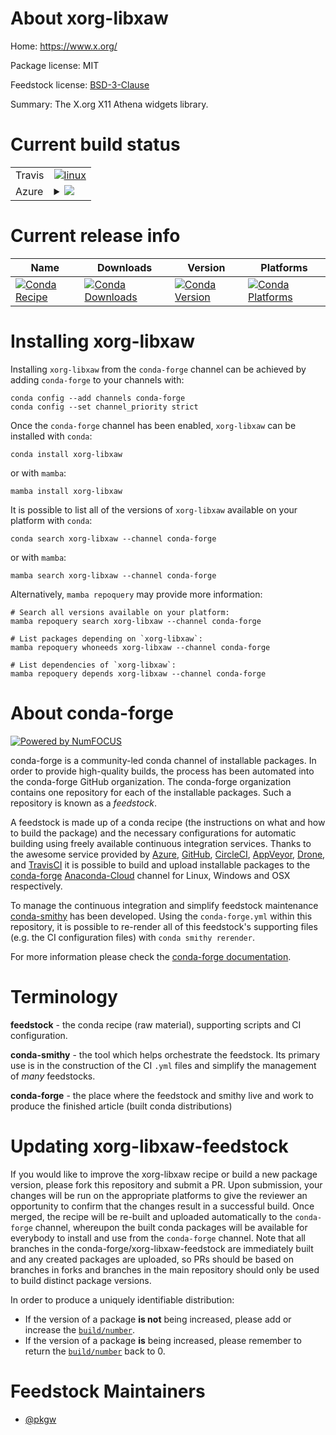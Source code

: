 About xorg-libxaw
=================

Home: https://www.x.org/

Package license: MIT

Feedstock license: [BSD-3-Clause](https://github.com/conda-forge/xorg-libxaw-feedstock/blob/main/LICENSE.txt)

Summary: The X.org X11 Athena widgets library.

Current build status
====================


<table><tr>
    <td>Travis</td>
    <td>
      <a href="https://app.travis-ci.com/conda-forge/xorg-libxaw-feedstock">
        <img alt="linux" src="https://img.shields.io/travis/com/conda-forge/xorg-libxaw-feedstock/main.svg?label=Linux">
      </a>
    </td>
  </tr>
    
  <tr>
    <td>Azure</td>
    <td>
      <details>
        <summary>
          <a href="https://dev.azure.com/conda-forge/feedstock-builds/_build/latest?definitionId=2183&branchName=main">
            <img src="https://dev.azure.com/conda-forge/feedstock-builds/_apis/build/status/xorg-libxaw-feedstock?branchName=main">
          </a>
        </summary>
        <table>
          <thead><tr><th>Variant</th><th>Status</th></tr></thead>
          <tbody><tr>
              <td>linux_64</td>
              <td>
                <a href="https://dev.azure.com/conda-forge/feedstock-builds/_build/latest?definitionId=2183&branchName=main">
                  <img src="https://dev.azure.com/conda-forge/feedstock-builds/_apis/build/status/xorg-libxaw-feedstock?branchName=main&jobName=linux&configuration=linux_64_" alt="variant">
                </a>
              </td>
            </tr><tr>
              <td>linux_aarch64</td>
              <td>
                <a href="https://dev.azure.com/conda-forge/feedstock-builds/_build/latest?definitionId=2183&branchName=main">
                  <img src="https://dev.azure.com/conda-forge/feedstock-builds/_apis/build/status/xorg-libxaw-feedstock?branchName=main&jobName=linux&configuration=linux_aarch64_" alt="variant">
                </a>
              </td>
            </tr><tr>
              <td>linux_ppc64le</td>
              <td>
                <a href="https://dev.azure.com/conda-forge/feedstock-builds/_build/latest?definitionId=2183&branchName=main">
                  <img src="https://dev.azure.com/conda-forge/feedstock-builds/_apis/build/status/xorg-libxaw-feedstock?branchName=main&jobName=linux&configuration=linux_ppc64le_" alt="variant">
                </a>
              </td>
            </tr><tr>
              <td>osx_64</td>
              <td>
                <a href="https://dev.azure.com/conda-forge/feedstock-builds/_build/latest?definitionId=2183&branchName=main">
                  <img src="https://dev.azure.com/conda-forge/feedstock-builds/_apis/build/status/xorg-libxaw-feedstock?branchName=main&jobName=osx&configuration=osx_64_" alt="variant">
                </a>
              </td>
            </tr><tr>
              <td>osx_arm64</td>
              <td>
                <a href="https://dev.azure.com/conda-forge/feedstock-builds/_build/latest?definitionId=2183&branchName=main">
                  <img src="https://dev.azure.com/conda-forge/feedstock-builds/_apis/build/status/xorg-libxaw-feedstock?branchName=main&jobName=osx&configuration=osx_arm64_" alt="variant">
                </a>
              </td>
            </tr><tr>
              <td>win_64</td>
              <td>
                <a href="https://dev.azure.com/conda-forge/feedstock-builds/_build/latest?definitionId=2183&branchName=main">
                  <img src="https://dev.azure.com/conda-forge/feedstock-builds/_apis/build/status/xorg-libxaw-feedstock?branchName=main&jobName=win&configuration=win_64_" alt="variant">
                </a>
              </td>
            </tr>
          </tbody>
        </table>
      </details>
    </td>
  </tr>
</table>

Current release info
====================

| Name | Downloads | Version | Platforms |
| --- | --- | --- | --- |
| [![Conda Recipe](https://img.shields.io/badge/recipe-xorg--libxaw-green.svg)](https://anaconda.org/conda-forge/xorg-libxaw) | [![Conda Downloads](https://img.shields.io/conda/dn/conda-forge/xorg-libxaw.svg)](https://anaconda.org/conda-forge/xorg-libxaw) | [![Conda Version](https://img.shields.io/conda/vn/conda-forge/xorg-libxaw.svg)](https://anaconda.org/conda-forge/xorg-libxaw) | [![Conda Platforms](https://img.shields.io/conda/pn/conda-forge/xorg-libxaw.svg)](https://anaconda.org/conda-forge/xorg-libxaw) |

Installing xorg-libxaw
======================

Installing `xorg-libxaw` from the `conda-forge` channel can be achieved by adding `conda-forge` to your channels with:

```
conda config --add channels conda-forge
conda config --set channel_priority strict
```

Once the `conda-forge` channel has been enabled, `xorg-libxaw` can be installed with `conda`:

```
conda install xorg-libxaw
```

or with `mamba`:

```
mamba install xorg-libxaw
```

It is possible to list all of the versions of `xorg-libxaw` available on your platform with `conda`:

```
conda search xorg-libxaw --channel conda-forge
```

or with `mamba`:

```
mamba search xorg-libxaw --channel conda-forge
```

Alternatively, `mamba repoquery` may provide more information:

```
# Search all versions available on your platform:
mamba repoquery search xorg-libxaw --channel conda-forge

# List packages depending on `xorg-libxaw`:
mamba repoquery whoneeds xorg-libxaw --channel conda-forge

# List dependencies of `xorg-libxaw`:
mamba repoquery depends xorg-libxaw --channel conda-forge
```


About conda-forge
=================

[![Powered by
NumFOCUS](https://img.shields.io/badge/powered%20by-NumFOCUS-orange.svg?style=flat&colorA=E1523D&colorB=007D8A)](https://numfocus.org)

conda-forge is a community-led conda channel of installable packages.
In order to provide high-quality builds, the process has been automated into the
conda-forge GitHub organization. The conda-forge organization contains one repository
for each of the installable packages. Such a repository is known as a *feedstock*.

A feedstock is made up of a conda recipe (the instructions on what and how to build
the package) and the necessary configurations for automatic building using freely
available continuous integration services. Thanks to the awesome service provided by
[Azure](https://azure.microsoft.com/en-us/services/devops/), [GitHub](https://github.com/),
[CircleCI](https://circleci.com/), [AppVeyor](https://www.appveyor.com/),
[Drone](https://cloud.drone.io/welcome), and [TravisCI](https://travis-ci.com/)
it is possible to build and upload installable packages to the
[conda-forge](https://anaconda.org/conda-forge) [Anaconda-Cloud](https://anaconda.org/)
channel for Linux, Windows and OSX respectively.

To manage the continuous integration and simplify feedstock maintenance
[conda-smithy](https://github.com/conda-forge/conda-smithy) has been developed.
Using the ``conda-forge.yml`` within this repository, it is possible to re-render all of
this feedstock's supporting files (e.g. the CI configuration files) with ``conda smithy rerender``.

For more information please check the [conda-forge documentation](https://conda-forge.org/docs/).

Terminology
===========

**feedstock** - the conda recipe (raw material), supporting scripts and CI configuration.

**conda-smithy** - the tool which helps orchestrate the feedstock.
                   Its primary use is in the construction of the CI ``.yml`` files
                   and simplify the management of *many* feedstocks.

**conda-forge** - the place where the feedstock and smithy live and work to
                  produce the finished article (built conda distributions)


Updating xorg-libxaw-feedstock
==============================

If you would like to improve the xorg-libxaw recipe or build a new
package version, please fork this repository and submit a PR. Upon submission,
your changes will be run on the appropriate platforms to give the reviewer an
opportunity to confirm that the changes result in a successful build. Once
merged, the recipe will be re-built and uploaded automatically to the
`conda-forge` channel, whereupon the built conda packages will be available for
everybody to install and use from the `conda-forge` channel.
Note that all branches in the conda-forge/xorg-libxaw-feedstock are
immediately built and any created packages are uploaded, so PRs should be based
on branches in forks and branches in the main repository should only be used to
build distinct package versions.

In order to produce a uniquely identifiable distribution:
 * If the version of a package **is not** being increased, please add or increase
   the [``build/number``](https://docs.conda.io/projects/conda-build/en/latest/resources/define-metadata.html#build-number-and-string).
 * If the version of a package **is** being increased, please remember to return
   the [``build/number``](https://docs.conda.io/projects/conda-build/en/latest/resources/define-metadata.html#build-number-and-string)
   back to 0.

Feedstock Maintainers
=====================

* [@pkgw](https://github.com/pkgw/)

